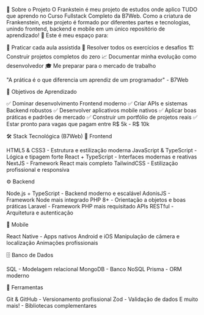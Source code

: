 📖 Sobre o Projeto
O Frankstein é meu projeto de estudos onde aplico TUDO que aprendo no Curso Fullstack Completo da B7Web. Como a criatura de Frankenstein, este projeto é formado por diferentes partes e tecnologias, unindo frontend, backend e mobile em um único repositório de aprendizado! 🧩
Este é meu espaço para:

🎯 Praticar cada aula assistida
💪 Resolver todos os exercícios e desafios
🏗️ Construir projetos completos do zero
📈 Documentar minha evolução como desenvolvedor
🎓 Me preparar para o mercado de trabalho


"A prática é o que diferencia um aprendiz de um programador" - B7Web


🎯 Objetivos de Aprendizado

✅ Dominar desenvolvimento Frontend moderno
✅ Criar APIs e sistemas Backend robustos
✅ Desenvolver aplicativos mobile nativos
✅ Aplicar boas práticas e padrões de mercado
✅ Construir um portfólio de projetos reais
✅ Estar pronto para vagas que pagam entre R$ 5k - R$ 10k


🛠️ Stack Tecnológica (B7Web)
🎨 Frontend

HTML5 & CSS3 - Estrutura e estilização moderna
JavaScript & TypeScript - Lógica e tipagem forte
React + TypeScript - Interfaces modernas e reativas
NextJS - Framework React mais completo
TailwindCSS - Estilização profissional e responsiva

⚙️ Backend

Node.js + TypeScript - Backend moderno e escalável
AdonisJS - Framework Node mais integrado
PHP 8+ - Orientação a objetos e boas práticas
Laravel - Framework PHP mais requisitado
APIs RESTful - Arquitetura e autenticação

📱 Mobile

React Native - Apps nativos Android e iOS
Manipulação de câmera e localização
Animações profissionais

🗄️ Banco de Dados

SQL - Modelagem relacional
MongoDB - Banco NoSQL
Prisma - ORM moderno

🔧 Ferramentas

Git & GitHub - Versionamento profissional
Zod - Validação de dados
E muito mais! - Bibliotecas complementares
